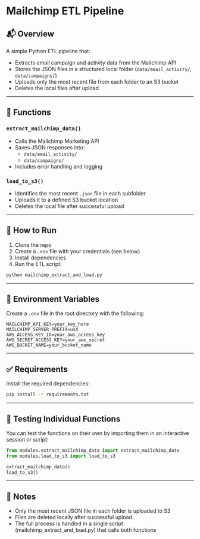 # Mailchimp ETL Pipeline

## 📬 Overview

A simple Python ETL pipeline that:

- Extracts email campaign and activity data from the Mailchimp API
- Stores the JSON files in a structured local folder (`data/email_activity/`, `data/campaigns/`)
- Uploads only the most recent file from each folder to an S3 bucket
- Deletes the local files after upload

---

## 🧠 Functions

### `extract_mailchimp_data()`
- Calls the Mailchimp Marketing API
- Saves JSON responses into:
  - `data/email_activity/`
  - `data/campaigns/`
- Includes error handling and logging

### `load_to_s3()`
- Identifies the most recent `.json` file in each subfolder
- Uploads it to a defined S3 bucket location
- Deletes the local file after successful upload

---

## 🚀 How to Run

1. Clone the repo  
2. Create a `.env` file with your credentials (see below)  
3. Install dependencies  
4. Run the ETL script:

```bash
python mailchimp_extract_and_load.py
```

---

## 🔐 Environment Variables

Create a `.env` file in the root directory with the following:

```dotenv
MAILCHIMP_API_KEY=your_key_here
MAILCHIMP_SERVER_PREFIX=usX
AWS_ACCESS_KEY_ID=your_aws_access_key
AWS_SECRET_ACCESS_KEY=your_aws_secret
AWS_BUCKET_NAME=your_bucket_name
```

---

## ✅ Requirements

Install the required dependencies:

```bash
pip install -r requirements.txt
```

---

## 🧪 Testing Individual Functions

You can test the functions on their own by importing them in an interactive session or script:

```python
from modules.extract_mailchimp_data import extract_mailchimp_data
from modules.load_to_s3 import load_to_s3

extract_mailchimp_data()
load_to_s3()
```

---

## 📌 Notes

- Only the most recent JSON file in each folder is uploaded to S3
- Files are deleted locally after successful upload
- The full process is handled in a single script (mailchimp_extract_and_load.py) that calls both functions

